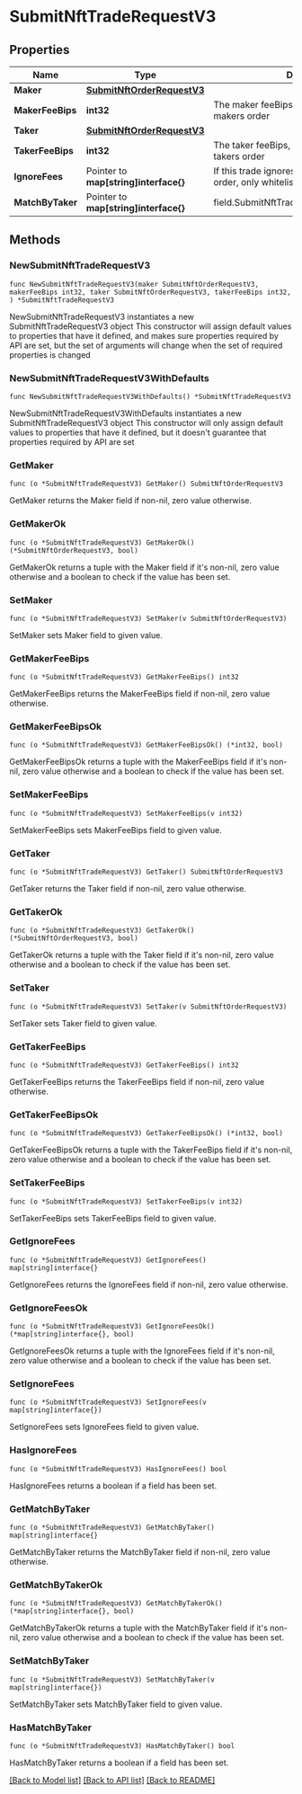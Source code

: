 # SubmitNftTradeRequestV3

## Properties

Name | Type | Description | Notes
------------ | ------------- | ------------- | -------------
**Maker** | [**SubmitNftOrderRequestV3**](SubmitNftOrderRequestV3.md) |  | 
**MakerFeeBips** | **int32** | The maker feeBips, should &lt;&#x3D; maxFeeBips in makers order | 
**Taker** | [**SubmitNftOrderRequestV3**](SubmitNftOrderRequestV3.md) |  | 
**TakerFeeBips** | **int32** | The taker feeBips, should &lt;&#x3D; maxFeeBips in takers order | 
**IgnoreFees** | Pointer to **map[string]interface{}** | If this trade ignores the fees config of each order, only whitelisted user can set this flag. | [optional] 
**MatchByTaker** | Pointer to **map[string]interface{}** | field.SubmitNftTradeRequestV3.matchByTaker | [optional] 

## Methods

### NewSubmitNftTradeRequestV3

`func NewSubmitNftTradeRequestV3(maker SubmitNftOrderRequestV3, makerFeeBips int32, taker SubmitNftOrderRequestV3, takerFeeBips int32, ) *SubmitNftTradeRequestV3`

NewSubmitNftTradeRequestV3 instantiates a new SubmitNftTradeRequestV3 object
This constructor will assign default values to properties that have it defined,
and makes sure properties required by API are set, but the set of arguments
will change when the set of required properties is changed

### NewSubmitNftTradeRequestV3WithDefaults

`func NewSubmitNftTradeRequestV3WithDefaults() *SubmitNftTradeRequestV3`

NewSubmitNftTradeRequestV3WithDefaults instantiates a new SubmitNftTradeRequestV3 object
This constructor will only assign default values to properties that have it defined,
but it doesn't guarantee that properties required by API are set

### GetMaker

`func (o *SubmitNftTradeRequestV3) GetMaker() SubmitNftOrderRequestV3`

GetMaker returns the Maker field if non-nil, zero value otherwise.

### GetMakerOk

`func (o *SubmitNftTradeRequestV3) GetMakerOk() (*SubmitNftOrderRequestV3, bool)`

GetMakerOk returns a tuple with the Maker field if it's non-nil, zero value otherwise
and a boolean to check if the value has been set.

### SetMaker

`func (o *SubmitNftTradeRequestV3) SetMaker(v SubmitNftOrderRequestV3)`

SetMaker sets Maker field to given value.


### GetMakerFeeBips

`func (o *SubmitNftTradeRequestV3) GetMakerFeeBips() int32`

GetMakerFeeBips returns the MakerFeeBips field if non-nil, zero value otherwise.

### GetMakerFeeBipsOk

`func (o *SubmitNftTradeRequestV3) GetMakerFeeBipsOk() (*int32, bool)`

GetMakerFeeBipsOk returns a tuple with the MakerFeeBips field if it's non-nil, zero value otherwise
and a boolean to check if the value has been set.

### SetMakerFeeBips

`func (o *SubmitNftTradeRequestV3) SetMakerFeeBips(v int32)`

SetMakerFeeBips sets MakerFeeBips field to given value.


### GetTaker

`func (o *SubmitNftTradeRequestV3) GetTaker() SubmitNftOrderRequestV3`

GetTaker returns the Taker field if non-nil, zero value otherwise.

### GetTakerOk

`func (o *SubmitNftTradeRequestV3) GetTakerOk() (*SubmitNftOrderRequestV3, bool)`

GetTakerOk returns a tuple with the Taker field if it's non-nil, zero value otherwise
and a boolean to check if the value has been set.

### SetTaker

`func (o *SubmitNftTradeRequestV3) SetTaker(v SubmitNftOrderRequestV3)`

SetTaker sets Taker field to given value.


### GetTakerFeeBips

`func (o *SubmitNftTradeRequestV3) GetTakerFeeBips() int32`

GetTakerFeeBips returns the TakerFeeBips field if non-nil, zero value otherwise.

### GetTakerFeeBipsOk

`func (o *SubmitNftTradeRequestV3) GetTakerFeeBipsOk() (*int32, bool)`

GetTakerFeeBipsOk returns a tuple with the TakerFeeBips field if it's non-nil, zero value otherwise
and a boolean to check if the value has been set.

### SetTakerFeeBips

`func (o *SubmitNftTradeRequestV3) SetTakerFeeBips(v int32)`

SetTakerFeeBips sets TakerFeeBips field to given value.


### GetIgnoreFees

`func (o *SubmitNftTradeRequestV3) GetIgnoreFees() map[string]interface{}`

GetIgnoreFees returns the IgnoreFees field if non-nil, zero value otherwise.

### GetIgnoreFeesOk

`func (o *SubmitNftTradeRequestV3) GetIgnoreFeesOk() (*map[string]interface{}, bool)`

GetIgnoreFeesOk returns a tuple with the IgnoreFees field if it's non-nil, zero value otherwise
and a boolean to check if the value has been set.

### SetIgnoreFees

`func (o *SubmitNftTradeRequestV3) SetIgnoreFees(v map[string]interface{})`

SetIgnoreFees sets IgnoreFees field to given value.

### HasIgnoreFees

`func (o *SubmitNftTradeRequestV3) HasIgnoreFees() bool`

HasIgnoreFees returns a boolean if a field has been set.

### GetMatchByTaker

`func (o *SubmitNftTradeRequestV3) GetMatchByTaker() map[string]interface{}`

GetMatchByTaker returns the MatchByTaker field if non-nil, zero value otherwise.

### GetMatchByTakerOk

`func (o *SubmitNftTradeRequestV3) GetMatchByTakerOk() (*map[string]interface{}, bool)`

GetMatchByTakerOk returns a tuple with the MatchByTaker field if it's non-nil, zero value otherwise
and a boolean to check if the value has been set.

### SetMatchByTaker

`func (o *SubmitNftTradeRequestV3) SetMatchByTaker(v map[string]interface{})`

SetMatchByTaker sets MatchByTaker field to given value.

### HasMatchByTaker

`func (o *SubmitNftTradeRequestV3) HasMatchByTaker() bool`

HasMatchByTaker returns a boolean if a field has been set.


[[Back to Model list]](../README.md#documentation-for-models) [[Back to API list]](../README.md#documentation-for-api-endpoints) [[Back to README]](../README.md)


